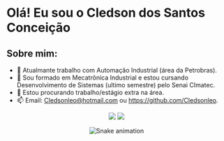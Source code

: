 # Olá! Eu sou o Cledson dos Santos Conceição

## Sobre mim:

- 🔭 Atualmante trabalho com Automação Industrial (área da Petrobras).
- 🌱 Sou formado em Mecatrônica Industrial e estou cursando Desenvolvimento de Sistemas (ultimo semestre) pelo Senai CImatec.
- 🤔 Estou procurando trabalho/estágio extra na área.
- 📫 Email: Cledsonleo@hotmail.com ou https://github.com/Cledsonleo.

<div> 
   <div align="center">
   <a href = "mailto:cledosnleo@hotmail.com"><img src="https://img.shields.io/badge/-Hotmail-%23333?style=for-the-badge&logo=hotmail&logoColor=white" target="_blank"></a>
  <a href="https://www.linkedin.com/in/cledsonleo" target="_blank"><img src="https://img.shields.io/badge/-LinkedIn-%230077B5?style=for-the-badge&logo=linkedin&logoColor=white" target="_blank"></a> 

  ![Snake animation](https://github.com/cledsonleo/cledsonleo/blob/output/github-contribution-grid-snake.svg)
 
</div>
